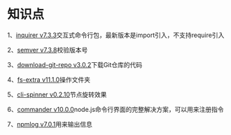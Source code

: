 # 知识点

1、[inquirer v7.3.3](https://www.npmjs.com/package/inquirer)交互式命令行包，最新版本是import引入，不支持require引入

2、[semver v7.3.8](https://www.npmjs.com/package/semver)校验版本号

3、[download-git-repo v3.0.2](https://www.npmjs.com/package/download-git-repo)下载Git仓库的代码

4、[fs-extra v11.1.0](https://www.npmjs.com/package/fs-extra)操作文件夹

5、[cli-spinner v0.2.10](https://www.npmjs.com/package/cli-spinners)节点旋转效果

6、[commander v10.0.0](https://www.npmjs.com/package/commander)node.js命令行界面的完整解决方案，可以用来注册指令

7、[npmlog v7.0.1](https://www.npmjs.com/package/npmlog)用来输出信息
